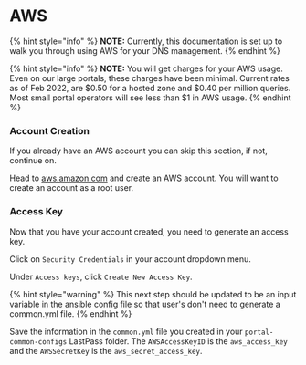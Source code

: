 # AWS

{% hint style="info" %}
**NOTE:** Currently, this documentation is set up to walk you through using AWS for your DNS management.
{% endhint %}

{% hint style="info" %}
**NOTE:** You will get charges for your AWS usage. Even on our large portals, these charges have been minimal. Current rates as of Feb 2022, are $0.50 for a hosted zone and $0.40 per million queries. Most small portal operators will see less than $1 in AWS usage.&#x20;
{% endhint %}

### Account Creation

If you already have an AWS account you can skip this section, if not, continue on.&#x20;

Head to [aws.amazon.com](https://aws.amazon.com) and create an AWS account. You will want to create an account as a root user.

### Access Key

Now that you have your account created, you need to generate an access key.

Click on `Security Credentials` in your account dropdown menu.

Under `Access keys`, click `Create New Access Key`.

{% hint style="warning" %}
This next step should be updated to be an input variable in the ansible config file so that user's don't need to generate a common.yml file.
{% endhint %}

Save the information in the `common.yml` file you created in your `portal-common-configs` LastPass folder. The `AWSAccessKeyID` is the `aws_access_key` and the `AWSSecretKey` is the `aws_secret_access_key`.
